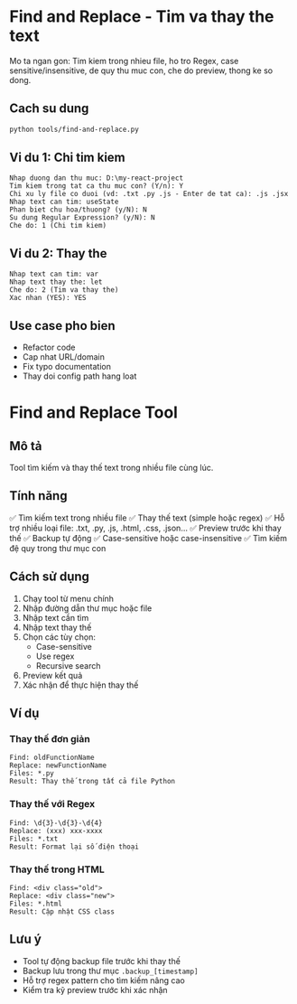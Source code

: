 # Find and Replace - Tim va thay the text

Mo ta ngan gon: Tim kiem trong nhieu file, ho tro Regex, case sensitive/insensitive, de quy thu muc con, che do preview, thong ke so dong.

## Cach su dung

```bash
python tools/find-and-replace.py
```

## Vi du 1: Chi tim kiem

```
Nhap duong dan thu muc: D:\my-react-project
Tim kiem trong tat ca thu muc con? (Y/n): Y
Chi xu ly file co duoi (vd: .txt .py .js - Enter de tat ca): .js .jsx
Nhap text can tim: useState
Phan biet chu hoa/thuong? (y/N): N
Su dung Regular Expression? (y/N): N
Che do: 1 (Chi tim kiem)
```

## Vi du 2: Thay the

```
Nhap text can tim: var 
Nhap text thay the: let 
Che do: 2 (Tim va thay the)
Xac nhan (YES): YES
```

## Use case pho bien
- Refactor code
- Cap nhat URL/domain
- Fix typo documentation
- Thay doi config path hang loat

# Find and Replace Tool

## Mô tả

Tool tìm kiếm và thay thế text trong nhiều file cùng lúc.

## Tính năng

✅ Tìm kiếm text trong nhiều file
✅ Thay thế text (simple hoặc regex)
✅ Hỗ trợ nhiều loại file: .txt, .py, .js, .html, .css, .json...
✅ Preview trước khi thay thế
✅ Backup tự động
✅ Case-sensitive hoặc case-insensitive
✅ Tìm kiếm đệ quy trong thư mục con

## Cách sử dụng

1. Chạy tool từ menu chính
2. Nhập đường dẫn thư mục hoặc file
3. Nhập text cần tìm
4. Nhập text thay thế
5. Chọn các tùy chọn:
   - Case-sensitive
   - Use regex
   - Recursive search
6. Preview kết quả
7. Xác nhận để thực hiện thay thế

## Ví dụ

### Thay thế đơn giản
```
Find: oldFunctionName
Replace: newFunctionName
Files: *.py
Result: Thay thế trong tất cả file Python
```

### Thay thế với Regex
```
Find: \d{3}-\d{3}-\d{4}
Replace: (xxx) xxx-xxxx
Files: *.txt
Result: Format lại số điện thoại
```

### Thay thế trong HTML
```
Find: <div class="old">
Replace: <div class="new">
Files: *.html
Result: Cập nhật CSS class
```

## Lưu ý

- Tool tự động backup file trước khi thay thế
- Backup lưu trong thư mục `.backup_[timestamp]`
- Hỗ trợ regex pattern cho tìm kiếm nâng cao
- Kiểm tra kỹ preview trước khi xác nhận

